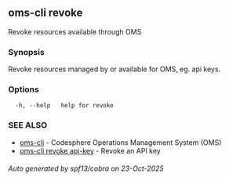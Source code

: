 ## oms-cli revoke

Revoke resources available through OMS

### Synopsis

Revoke resources managed by or available for OMS,
eg. api keys.

### Options

```
  -h, --help   help for revoke
```

### SEE ALSO

* [oms-cli](oms-cli.md)	 - Codesphere Operations Management System (OMS)
* [oms-cli revoke api-key](oms-cli_revoke_api-key.md)	 - Revoke an API key

###### Auto generated by spf13/cobra on 23-Oct-2025
